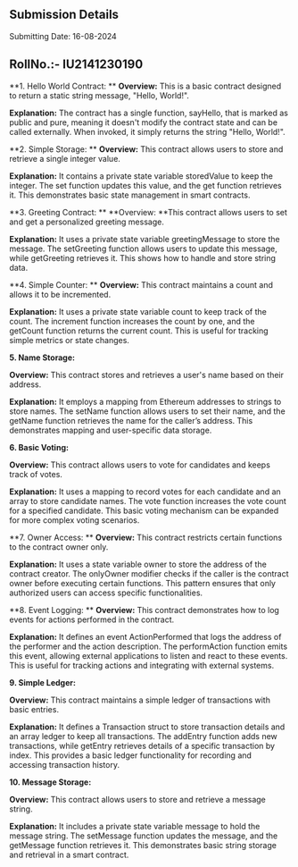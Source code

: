 ## Submission Details
Submitting Date: 16-08-2024

## RollNo.:- IU2141230190

**1. Hello World Contract:
**
**Overview:** This is a basic contract designed to return a static string message, "Hello, World!".

**Explanation:** The contract has a single function, sayHello, that is marked as public and pure, meaning it doesn't modify the contract state and can be called externally. When invoked, it simply returns the string "Hello, World!".

**2. Simple Storage:
**
**Overview:** This contract allows users to store and retrieve a single integer value.

**Explanation:** It contains a private state variable storedValue to keep the integer. The set function updates this value, and the get function retrieves it. This demonstrates basic state management in smart contracts.

**3. Greeting Contract:
**
**Overview: **This contract allows users to set and get a personalized greeting message.

**Explanation:** It uses a private state variable greetingMessage to store the message. The setGreeting function allows users to update this message, while getGreeting retrieves it. This shows how to handle and store string data.

**4. Simple Counter:
**
**Overview:** This contract maintains a count and allows it to be incremented.

**Explanation:** It uses a private state variable count to keep track of the count. The increment function increases the count by one, and the getCount function returns the current count. This is useful for tracking simple metrics or state changes.

**5. Name Storage:**

**Overview:** This contract stores and retrieves a user's name based on their address.

**Explanation:** It employs a mapping from Ethereum addresses to strings to store names. The setName function allows users to set their name, and the getName function retrieves the name for the caller’s address. This demonstrates mapping and user-specific data storage.

**6. Basic Voting:**

**Overview:** This contract allows users to vote for candidates and keeps track of votes.

**Explanation:** It uses a mapping to record votes for each candidate and an array to store candidate names. The vote function increases the vote count for a specified candidate. This basic voting mechanism can be expanded for more complex voting scenarios.

**7. Owner Access:
**
**Overview:** This contract restricts certain functions to the contract owner only.

**Explanation:** It uses a state variable owner to store the address of the contract creator. The onlyOwner modifier checks if the caller is the contract owner before executing certain functions. This pattern ensures that only authorized users can access specific functionalities.

**8. Event Logging:
**
**Overview:** This contract demonstrates how to log events for actions performed in the contract.

**Explanation:** It defines an event ActionPerformed that logs the address of the performer and the action description. The performAction function emits this event, allowing external applications to listen and react to these events. This is useful for tracking actions and integrating with external systems.

**9. Simple Ledger:**

**Overview:** This contract maintains a simple ledger of transactions with basic entries.

**Explanation:** It defines a Transaction struct to store transaction details and an array ledger to keep all transactions. The addEntry function adds new transactions, while getEntry retrieves details of a specific transaction by index. This provides a basic ledger functionality for recording and accessing transaction history.

**10. Message Storage:**

**Overview:** This contract allows users to store and retrieve a message string.

**Explanation:** It includes a private state variable message to hold the message string. The setMessage function updates the message, and the getMessage function retrieves it. This demonstrates basic string storage and retrieval in a smart contract.

